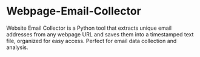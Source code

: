 # Webpage-Email-Collector
Website Email Collector is a Python tool that extracts unique email addresses from any webpage URL and saves them into a timestamped text file, organized for easy access. Perfect for email data collection and analysis.
